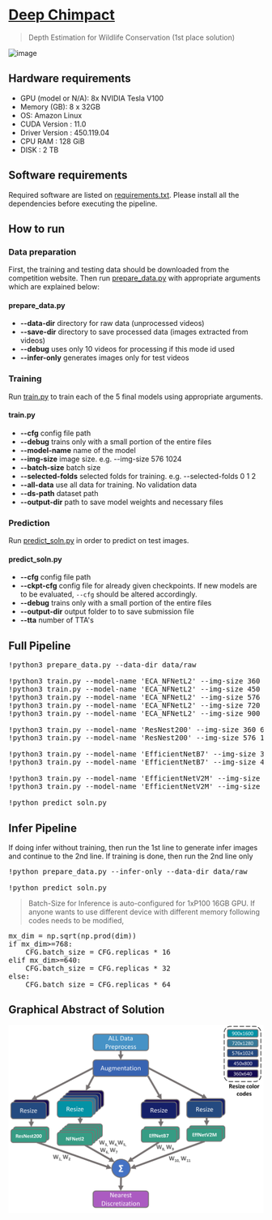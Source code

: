 # [Deep Chimpact](https://www.drivendata.org/competitions/82/competition-wildlife-video-depth-estimation/page/390/)
> Depth Estimation for Wildlife Conservation (1st place solution)

![image](https://user-images.githubusercontent.com/36858976/138281204-c3cbcb77-11ca-448b-a693-cb3cfa3c5181.png)

## Hardware requirements
* GPU (model or N/A):   8x NVIDIA Tesla V100
* Memory (GB):   8 x 32GB
* OS: Amazon Linux
* CUDA Version : 11.0
* Driver Version : 450.119.04
* CPU RAM : 128 GiB
* DISK : 2 TB

## Software requirements
Required software are listed on [requirements.txt](https://github.com/awsaf49/deep-chimpact-1st-place-solution/blob/main/requirements.txt). Please install all the dependencies before executing the pipeline.

## How to run
### Data preparation
First, the training and testing data should be downloaded from the competition website. Then run [prepare_data.py](https://github.com/awsaf49/deep-chimpact-1st-place-solution/blob/main/prepare_data.py) with appropriate arguments which are explained below: 


#### prepare_data.py
- **--data-dir** directory for raw data (unprocessed videos)
- **--save-dir** directory to save processed data (images extracted from videos)
- **--debug** uses only 10 videos for processing if this mode id used
- **--infer-only** generates images only for test videos

### Training
Run [train.py](https://github.com/awsaf49/deep-chimpact-1st-place-solution/blob/main/train.py) to train each of the 5 final models using appropriate arguments.

#### train.py
- **--cfg** config file path
- **--debug** trains only with a small portion of the entire files
- **--model-name** name of the model
- **--img-size** image size. e.g. --img-size 576 1024
- **--batch-size** batch size
- **--selected-folds** selected folds for training. e.g. --selected-folds 0 1 2 
- **--all-data** use all data for training. No validation data
- **--ds-path** dataset path
- **--output-dir** path to save model weights and necessary files

### Prediction
Run [predict_soln.py](https://github.com/awsaf49/deep-chimpact-1st-place-solution/blob/main/predict.py) in order to predict on test images.


#### predict_soln.py
- **--cfg** config file path
- **--ckpt-cfg** config file for already given checkpoints. If new models are to be evaluated, `--cfg` should be altered accordingly.
- **--debug** trains only with a small portion of the entire files
- **--output-dir** output folder to to save submission file
- **--tta** number of TTA's

## Full Pipeline
<pre>
!python3 prepare_data.py --data-dir data/raw

!python3 train.py --model-name 'ECA_NFNetL2' --img-size 360 640 --batch-size 32 --scheduler 'cosine' --loss 'Huber'
!python3 train.py --model-name 'ECA_NFNetL2' --img-size 450 800 --batch-size 24 --scheduler 'cosine' --loss 'Huber'
!python3 train.py --model-name 'ECA_NFNetL2' --img-size 576 1024 --batch-size 12 --scheduler 'cosine' --loss 'Huber'
!python3 train.py --model-name 'ECA_NFNetL2' --img-size 720 1280 --batch-size 8 --scheduler 'cosine' --loss 'Huber'
!python3 train.py --model-name 'ECA_NFNetL2' --img-size 900 1600 --batch-size 4 --scheduler 'cosine' --loss 'Huber'

!python3 train.py --model-name 'ResNest200' --img-size 360 640 --batch-size 16 --scheduler 'step' --loss 'MAE'
!python3 train.py --model-name 'ResNest200' --img-size 576 1024 --batch-size 8 --scheduler 'step' --loss 'MAE'

!python3 train.py --model-name 'EfficientNetB7' --img-size 360 640 --batch-size 32 --scheduler 'cosine' --loss 'MAE'
!python3 train.py --model-name 'EfficientNetB7' --img-size 450 800 --batch-size 24 --scheduler 'cosine' --loss 'MAE'

!python3 train.py --model-name 'EfficientNetV2M' --img-size 450 800 --batch-size 24 --scheduler 'exp' --loss 'Huber'
!python3 train.py --model-name 'EfficientNetV2M' --img-size 576 1024 --batch-size 12 --scheduler 'exp' --loss 'Huber'

!python predict_soln.py
</pre>


## Infer Pipeline
If doing infer without training, then run the 1st line to generate infer images and continue to the 2nd line. If training is done, then run the 2nd line only

<pre>
!python prepare_data.py --infer-only --data-dir data/raw

!python predict_soln.py
</pre>

> Batch-Size for Inference is auto-configured for 1xP100 16GB GPU. If anyone wants to use different device with different memory following codes needs to be modified,
<pre>
mx_dim = np.sqrt(np.prod(dim))
if mx_dim>=768:
    CFG.batch_size = CFG.replicas * 16
elif mx_dim>=640:
    CFG.batch_size = CFG.replicas * 32
else:
    CFG.batch_size = CFG.replicas * 64
</pre>

## Graphical Abstract of Solution
![image](https://github.com/awsaf49/deep-chimpact-1st-place-solution/blob/main/images/deep_chimpact_solution.png)

